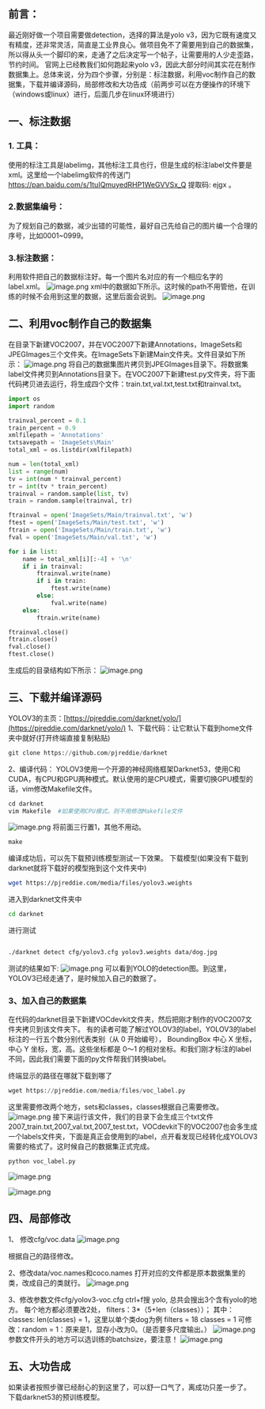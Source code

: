 ## 前言：
最近刚好做一个项目需要做detection，选择的算法是yolo v3，因为它既有速度又有精度，还非常灵活，简直是工业界良心。做项目免不了需要用到自己的数据集，所以得从头一个脚印的来，走通了之后决定写一个帖子，让需要用的人少走歪路，节约时间。
官网上已经教我们如何跑起来yolo v3，因此大部分时间其实花在制作数据集上。总体来说，分为四个步骤，分别是：标注数据，利用voc制作自己的数据集，下载并编译源码，局部修改和大功告成（前两步可以在方便操作的环境下（windows或linux）进行，后面几步在linux环境进行）

## 一、标注数据
### 1. 工具：
使用的标注工具是labelimg，其他标注工具也行，但是生成的标注label文件要是xml。这里给一个labelimg软件的传送门 https://pan.baidu.com/s/1tuIQmuyedRHP1WeGVVSx_Q 提取码: ejgx 。

### 2.数据集编号：
为了规划自己的数据，减少出错的可能性，最好自己先给自己的图片编一个合理的序号，比如0001~0999。

### 3.标注数据：
利用软件把自己的数据标注好。每一个图片名对应的有一个相应名字的label.xml。
![image.png](https://upload-images.jianshu.io/upload_images/14555448-f79ecbf6158483f9.png?imageMogr2/auto-orient/strip%7CimageView2/2/w/1240)
xml中的数据如下所示。这时候的path不用管他，在训练的时候不会用到这里的数据，这里后面会说到。
![image.png](https://upload-images.jianshu.io/upload_images/14555448-45e9ec05e692d4ad.png?imageMogr2/auto-orient/strip%7CimageView2/2/w/1240)
## 二、利用voc制作自己的数据集
在目录下新建VOC2007，并在VOC2007下新建Annotations，ImageSets和JPEGImages三个文件夹。在ImageSets下新建Main文件夹。文件目录如下所示：
![image.png](https://upload-images.jianshu.io/upload_images/14555448-cd53e732d44488c4.png?imageMogr2/auto-orient/strip%7CimageView2/2/w/1240)
将自己的数据集图片拷贝到JPEGImages目录下。将数据集label文件拷贝到Annotations目录下。在VOC2007下新建test.py文件夹，将下面代码拷贝进去运行，将生成四个文件：train.txt,val.txt,test.txt和trainval.txt。
```python
import os
import random

trainval_percent = 0.1
train_percent = 0.9
xmlfilepath = 'Annotations'
txtsavepath = 'ImageSets\Main'
total_xml = os.listdir(xmlfilepath)

num = len(total_xml)
list = range(num)
tv = int(num * trainval_percent)
tr = int(tv * train_percent)
trainval = random.sample(list, tv)
train = random.sample(trainval, tr)

ftrainval = open('ImageSets/Main/trainval.txt', 'w')
ftest = open('ImageSets/Main/test.txt', 'w')
ftrain = open('ImageSets/Main/train.txt', 'w')
fval = open('ImageSets/Main/val.txt', 'w')

for i in list:
    name = total_xml[i][:-4] + '\n'
    if i in trainval:
        ftrainval.write(name)
        if i in train:
            ftest.write(name)
        else:
            fval.write(name)
    else:
        ftrain.write(name)

ftrainval.close()
ftrain.close()
fval.close()
ftest.close()

```
生成后的目录结构如下所示：
![image.png](https://upload-images.jianshu.io/upload_images/14555448-71a01828ceebc727.png?imageMogr2/auto-orient/strip%7CimageView2/2/w/1240)
## 三、下载并编译源码

YOLOV3的主页：[https://pjreddie.com/darknet/yolo/](https://pjreddie.com/darknet/yolo/)
1、下载代码：让它默认下载到home文件夹中就好(打开终端直接复制粘贴)
```python
git clone https://github.com/pjreddie/darknet
```
2、编译代码：
YOLOV3使用一个开源的神经网络框架Darknet53，使用C和CUDA，有CPU和GPU两种模式。默认使用的是CPU模式，需要切换GPU模型的话，vim修改Makefile文件。
```python
cd darknet
vim Makefile  #如果使用CPU模式。则不用修改Makefile文件
```
![image.png](https://upload-images.jianshu.io/upload_images/14555448-39d6fd6d5aea8171.png?imageMogr2/auto-orient/strip%7CimageView2/2/w/1240)
将前面三行置1，其他不用动。
```python
make
```
编译成功后，可以先下载预训练模型测试一下效果。
下载模型(如果没有下载到darknet就将下载好的模型拖到这个文件夹中)
```bash
wget https://pjreddie.com/media/files/yolov3.weights
```
进入到darknet文件夹中
```bash
cd darknet
```
进行测试
```bash

./darknet detect cfg/yolov3.cfg yolov3.weights data/dog.jpg

 ```
测试的结果如下:
![image.png](https://upload-images.jianshu.io/upload_images/14555448-fac45c77abda7a7f.png?imageMogr2/auto-orient/strip%7CimageView2/2/w/1240)
可以看到YOLO的detection图。到这里，YOLOV3已经走通了，是时候加入自己的数据了。
### 3、加入自己的数据集
在代码的darknet目录下新建VOCdevkit文件夹，然后把刚才制作的VOC2007文件夹拷贝到该文件夹下。
有的读者可能了解过YOLOV3的label，YOLOV3的label标注的一行五个数分别代表类别（从 0 开始编号）， BoundingBox 中心 X 坐标，中心 Y 坐标，宽，高。这些坐标都是 0～1 的相对坐标。和我们刚才标注的label不同，因此我们需要下面的py文件帮我们转换label。

终端显示的路径在哪就下载到哪了

```python
wget https://pjreddie.com/media/files/voc_label.py
```
这里需要修改两个地方，sets和classes，classes根据自己需要修改。
![image.png](https://upload-images.jianshu.io/upload_images/14555448-4e9f11b16085b3b1.png?imageMogr2/auto-orient/strip%7CimageView2/2/w/1240)
接下来运行该文件，我们的目录下会生成三个txt文件2007_train.txt,2007_val.txt,2007_test.txt，VOCdevkit下的VOC2007也会多生成一个labels文件夹，下面是真正会使用到的label，点开看发现已经转化成YOLOV3需要的格式了。这时候自己的数据集正式完成。

```python
python voc_label.py
```
![image.png](https://upload-images.jianshu.io/upload_images/14555448-2e2740bd530d2884.png?imageMogr2/auto-orient/strip%7CimageView2/2/w/1240)

![image.png](https://upload-images.jianshu.io/upload_images/14555448-7f64c4385a64bfdf.png?imageMogr2/auto-orient/strip%7CimageView2/2/w/1240)
## 四、局部修改
1、 修改cfg/voc.data
![image.png](https://upload-images.jianshu.io/upload_images/14555448-9693b3b0ddf84e59.png?imageMogr2/auto-orient/strip%7CimageView2/2/w/1240)

根据自己的路径修改。

2、修改data/voc.names和coco.names
打开对应的文件都是原本数据集里的类，改成自己的类就行。
![image.png](https://upload-images.jianshu.io/upload_images/14555448-af018ff98981e59f.png?imageMogr2/auto-orient/strip%7CimageView2/2/w/1240)

3、修改参数文件cfg/yolov3-voc.cfg
ctrl+f搜 yolo, 总共会搜出3个含有yolo的地方。
每个地方都必须要改2处， filters：3*（5+len（classes））；
其中：classes: len(classes) = 1，这里以单个类dog为例
filters = 18
classes = 1
可修改：random = 1：原来是1，显存小改为0。（是否要多尺度输出。）
![image.png](https://upload-images.jianshu.io/upload_images/14555448-ba0ee1d1b1314d6c.png?imageMogr2/auto-orient/strip%7CimageView2/2/w/1240)
参数文件开头的地方可以选训练的batchsize，要注意！
![image.png](https://upload-images.jianshu.io/upload_images/14555448-7f6e11a43b5c071a.png?imageMogr2/auto-orient/strip%7CimageView2/2/w/1240)
## 五、大功告成
如果读者按照步骤已经耐心的到这里了，可以舒一口气了，离成功只差一步了。
下载darknet53的预训练模型。
